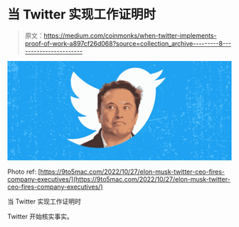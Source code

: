 # 当 Twitter 实现工作证明时

> 原文：<https://medium.com/coinmonks/when-twitter-implements-proof-of-work-a897cf26d068?source=collection_archive---------8----------------------->

![](img/a11ff80b54eae112e0e1e40a6efe2fe8.png)

Photo ref: [https://9to5mac.com/2022/10/27/elon-musk-twitter-ceo-fires-company-executives/](https://9to5mac.com/2022/10/27/elon-musk-twitter-ceo-fires-company-executives/)

当 Twitter 实现工作证明时

Twitter 开始核实事实。